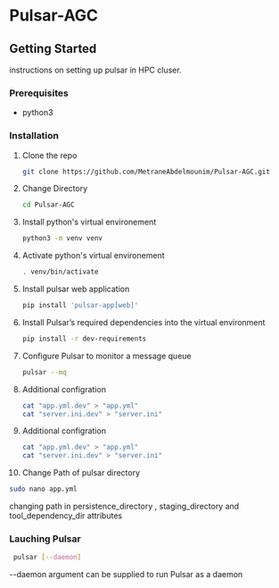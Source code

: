 # Pulsar-AGC

<!-- GETTING STARTED -->
## Getting Started

instructions on setting up pulsar in HPC cluser.

### Prerequisites

* python3
 
### Installation

1. Clone the repo
   ```sh
   git clone https://github.com/MetraneAbdelmounim/Pulsar-AGC.git
   ```
2. Change Directory
   ```sh
   cd Pulsar-AGC
   ```
3. Install python's virtual environement
   ```sh
   python3 -m venv venv
   ```
4. Activate python's virtual environement
   ```sh
   . venv/bin/activate
   ```
5. Install pulsar web application
   ```sh
   pip install 'pulsar-app[web]'
   ```
6. Install Pulsar’s required dependencies into the virtual environment 
   ```sh
   pip install -r dev-requirements
   ```
7. Configure Pulsar to monitor a message queue 
   ```sh
   pulsar --mq
   ```
8. Additional configration
   ```sh
   cat "app.yml.dev" > "app.yml"
   cat "server.ini.dev" > "server.ini"
   ```
9. Additional configration
   ```sh
   cat "app.yml.dev" > "app.yml"
   cat "server.ini.dev" > "server.ini"
   ```
10. Change Path of pulsar directory
   ```sh
   sudo nano app.yml
   ```
   changing path in persistence_directory , staging_directory and tool_dependency_dir attributes

 ### Lauching Pulsar 
  ```sh
   pulsar [--daemon]
   ```
  --daemon argument can be supplied to run Pulsar as a daemon
